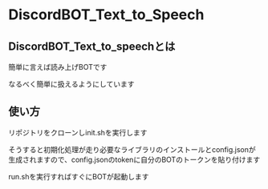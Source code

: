 # DiscordBOT_Text_to_Speech
## DiscordBOT_Text_to_speechとは 
簡単に言えば読み上げBOTです

なるべく簡単に扱えるようにしています
## 使い方
リポジトリをクローンしinit.shを実行します

そうすると初期化処理が走り必要なライブラリのインストールとconfig.jsonが生成されますので、config.jsonのtokenに自分のBOTのトークンを貼り付けます

run.shを実行すればすぐにBOTが起動します
